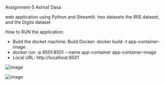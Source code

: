 
Assignment-5
Ashraf Dasa

web application using Python and Streamlit. two datasets the IRIS dataset, and the Digits dataset

 
How to RUN the application: 
- Build the docket machine: Build Docker: docker build -t app-container-image .
- docker run -p 8501:8501 --name app-container app-container-image
- Local URL: http://localhost:8501

![image](https://github.com/ashrafdasa/SP2024-EE-658-2D-Machine-Learning-in-EGR---Assignments/assets/71946494/2656192a-abdc-4fa6-a0d7-e5761c09cc74)

 

![image](https://github.com/ashrafdasa/SP2024-EE-658-2D-Machine-Learning-in-EGR---Assignments/assets/71946494/d629ac8a-4f8c-4ead-b4aa-1111ee0054eb)
